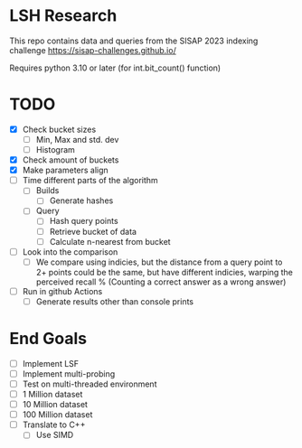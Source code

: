 # LSH Research

This repo contains data and queries from the SISAP 2023 indexing challenge https://sisap-challenges.github.io/

Requires python 3.10 or later (for int.bit_count() function)

# TODO

- [X] Check bucket sizes
  - [ ] Min, Max and std. dev
  - [ ] Histogram
- [X] Check amount of buckets
- [X] Make parameters align
- [ ] Time different parts of the algorithm
  - [ ] Builds
    - [ ] Generate hashes
  - [ ] Query
    - [ ] Hash query points
    - [ ] Retrieve bucket of data
    - [ ] Calculate n-nearest from bucket
- [ ] Look into the comparison
  - [ ] We compare using indicies, but the distance from a query point to 2+ points could be the same, but have different indicies, warping the perceived recall % (Counting a correct answer as a wrong answer)
- [ ] Run in github Actions
  - [ ] Generate results other than console prints

# End Goals
- [ ] Implement LSF
- [ ] Implement multi-probing
- [ ] Test on multi-threaded environment
- [ ] 1 Million dataset
- [ ] 10 Million dataset
- [ ] 100 Million dataset
- [ ] Translate to C++
  - [ ] Use SIMD